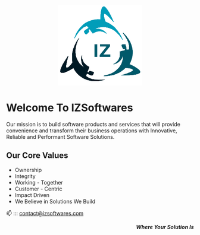 <!-- ![Logo](IZ.PNG?raw=true "IZSoftware")
**_Where Your Solution Is_** -->

<p align="center">
  <img src="profile/IZ.PNG"/>
</p>

# Welcome To IZSoftwares

Our mission is to build software products and services that will provide convenience and transform their business operations with 
Innovative, Reliable and Performant Software Solutions.

## Our Core Values

- Ownership 
- Integrity
- Working - Together
- Customer - Centric
- Impact Driven
- We Believe in Solutions We Build


📫 ::: contact@izsoftwares.com

<p align="right"><b><i>Where Your Solution Is</i></b></p>
